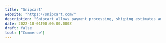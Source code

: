 ```yaml
---
title: "Snipcart"
website: "https://snipcart.com/"
description: "Snipcart allows payment processing, shipping estimates and order management without ever letting your customers leave your website."
date: 2022-10-01T00:00:00.000Z
draft: false
tool: ["Commerce"]
---
```

